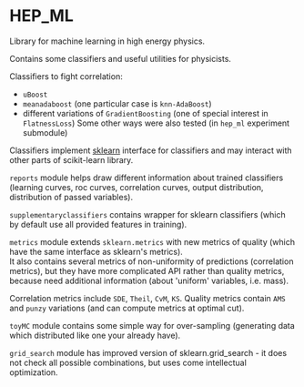 # HEP_ML

Library for machine learning in high energy physics.

Contains some classifiers and useful utilities for physicists.

Classifiers to fight correlation:
* `uBoost` 
* `meanadaboost` (one particular case is `knn-AdaBoost`)
* different variations of `GradientBoosting` (one of special interest in `FlatnessLoss`)
Some other ways were also tested (in `hep_ml` experiment submodule)

Classifiers implement [sklearn](http://scikit-learn.org/) interface for classifiers and may interact 
with other parts of scikit-learn library.

`reports` module helps draw different information about trained classifiers 
(learning curves, roc curves, correlation curves, output distribution, distribution of passed variables).

`supplementaryclassifiers` contains wrapper for sklearn classifiers 
(which by default use all provided features in training). 

`metrics` module extends `sklearn.metrics` with new metrics of quality 
(which have the same interface as sklearn's metrics).  
It also contains several metrics of non-uniformity of predictions (correlation metrics), 
but they have more complicated API rather than quality metrics, because need additional information
(about 'uniform' variables, i.e. mass).

Correlation metrics include `SDE`, `Theil`, `CvM`, `KS`. Quality metrics contain `AMS` and `punzy` variations 
(and can compute metrics at optimal cut). 

`toyMC` module contains some simple way for over-sampling 
(generating data which distributed like one your already have).

`grid_search` module has improved version of sklearn.grid_search - it does not check 
all possible combinations, but uses come intellectual optimization.